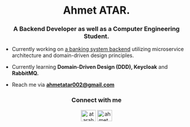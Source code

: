 <h1 align="center">Ahmet ATAR.</h1>
<h3 align="center">A Backend Developer as well as a Computer Engineering Student.</h3>

- Currently working on [a banking system backend](https://github.com/CAPELLAX02/banking-system) utilizing microservice architecture and domain-driven design principles. 

- Currently learning **Domain-Driven Design (DDD), Keycloak** and **RabbitMQ.**

- Reach me via **ahmetatar002@gmail.com**

<h3 align="center">Connect with me</h3>
<p align="center">
<a href="https://www.linkedin.com/in/atarahmet/" target="blank"><img align="center" src="https://raw.githubusercontent.com/rahuldkjain/github-profile-readme-generator/master/src/images/icons/Social/linked-in-alt.svg" alt="atarahmet" height="30" width="40" /></a>
<a href="https://instagram.com/ahmet_atar02" target="blank"><img align="center" src="https://raw.githubusercontent.com/rahuldkjain/github-profile-readme-generator/master/src/images/icons/Social/instagram.svg" alt="ahmet_atar02" height="30" width="40" /></a>
</p>
